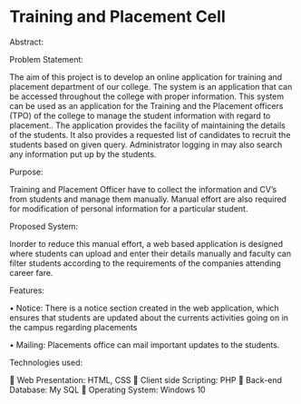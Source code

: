 # Training and Placement Cell

Abstract:

Problem Statement:

The aim of this project is to develop an online application for training and placement department of our college. The system is an application that can be accessed throughout the college with proper information. This system can be used as an application for the Training and the Placement officers (TPO) of the college to manage the student information with regard to placement.. The application provides the facility of maintaining the details of the students. It also provides a requested list of candidates to recruit the students based on given query. Administrator logging in may also search any information put up by the students.

Purpose:

Training and Placement Officer have to collect the information and CV’s from students and manage them manually.
Manual effort are also required for modification of personal information for a particular student.

Proposed System:

Inorder to reduce this manual effort, a web based application is designed where students can upload and enter their details manually and faculty can filter students according to the requirements of the companies attending career fare.

Features:

•	Notice:
There is a notice section created in the web application, which ensures that students are updated about the currents activities going on in the campus regarding placements

•	Mailing:
Placements office can mail important updates to the students.


Technologies used:

	Web Presentation: HTML, CSS
	Client side Scripting: PHP
	Back-end Database: My SQL
	Operating System: Windows 10

